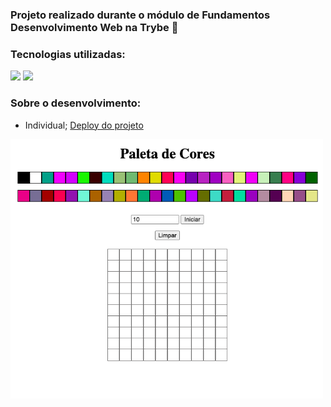 ### Projeto realizado durante o módulo de Fundamentos Desenvolvimento Web na Trybe 💚

### Tecnologias utilizadas:
<div>
  <img  width="30px" src="https://cdn.jsdelivr.net/gh/devicons/devicon/icons/html5/html5-plain-wordmark.svg">
  <img width="30px" src="https://cdn.jsdelivr.net/gh/devicons/devicon/icons/css3/css3-plain-wordmark.svg">
</div>

### Sobre o desenvolvimento:
- Individual;
[Deploy do projeto](https://project-pixels-art-tau.vercel.app/)

<img width="500px" alt="imagem da aplicação com o pixel bord" src="img.png">

